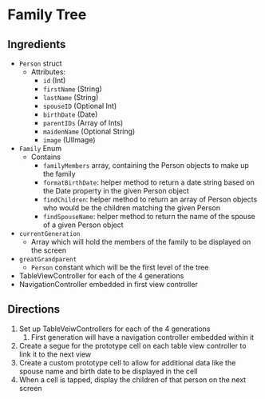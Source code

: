 # Family Tree
## Ingredients
* `Person` struct
	* Attributes:
		* `id` (Int)
		* `firstName` (String)
		* `lastName` (String)
		* `spouseID` (Optional Int)
		* `birthDate` (Date)
		* `parentIDs` (Array of Ints)
		* `maidenName` (Optional String)
		* `image` (UIImage)
* `Family` Enum
	* Contains
		* `familyMembers` array, containing the Person objects to make up the family
		* `formatBirthDate`: helper method to return a date string based on the Date property in the given Person object
		* `findChildren`: helper method to return an array of Person objects who would be the children matching the given Person
		* `findSpouseName`: helper method to return the name of the spouse of a given Person object
* `currentGeneration`
	* Array which will hold the members of the family to be displayed on the screen
* `greatGrandparent`
	* `Person` constant which will be the first level of the tree
* TableViewController for each of the 4 generations
* NavigationController embedded in first view controller

## Directions
1. Set up TableVeiwControllers for each of the 4 generations
	1. First generation will have a navigation controller embedded within it
2. Create a segue for the prototype cell on each table view controller to link it to the next view
3. Create a custom prototype cell to allow for additional data like the spouse name and birth date to be displayed in the cell
4. When a cell is tapped, display the children of that person on the next screen